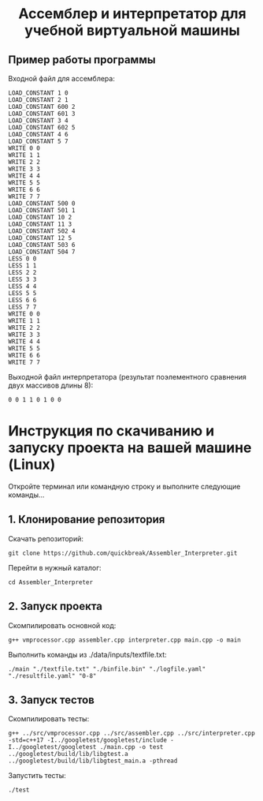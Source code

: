 <h1 align="center">
  Ассемблер и интерпретатор для учебной виртуальной машины 
</h1>

## Пример работы программы
Входной файл для ассемблера:
```
LOAD_CONSTANT 1 0
LOAD_CONSTANT 2 1
LOAD_CONSTANT 600 2
LOAD_CONSTANT 601 3
LOAD_CONSTANT 3 4
LOAD_CONSTANT 602 5
LOAD_CONSTANT 4 6
LOAD_CONSTANT 5 7
WRITE 0 0
WRITE 1 1
WRITE 2 2
WRITE 3 3
WRITE 4 4
WRITE 5 5
WRITE 6 6
WRITE 7 7
LOAD_CONSTANT 500 0
LOAD_CONSTANT 501 1
LOAD_CONSTANT 10 2
LOAD_CONSTANT 11 3
LOAD_CONSTANT 502 4
LOAD_CONSTANT 12 5
LOAD_CONSTANT 503 6
LOAD_CONSTANT 504 7
LESS 0 0
LESS 1 1
LESS 2 2
LESS 3 3
LESS 4 4
LESS 5 5
LESS 6 6
LESS 7 7
WRITE 0 0
WRITE 1 1
WRITE 2 2
WRITE 3 3
WRITE 4 4
WRITE 5 5
WRITE 6 6
WRITE 7 7
```
Выходной файл интерпретатора (результат поэлементного сравнения двух массивов длины 8):
```
0 0 1 1 0 1 0 0 
```
# Инструкция по скачиванию и запуску проекта на вашей машине (Linux)
Откройте терминал или командную строку и выполните следующие команды...  
## 1. Клонирование репозитория
Скачать репозиторий:
```
git clone https://github.com/quickbreak/Assembler_Interpreter.git
```
Перейти в нужный каталог:
```
cd Assembler_Interpreter
```
## 2. Запуск проекта
Скомпилировать основной код:
```
g++ vmprocessor.cpp assembler.cpp interpreter.cpp main.cpp -o main
```
Выполнить команды из ./data/inputs/textfile.txt:
```
./main "./textfile.txt" "./binfile.bin" "./logfile.yaml" "./resultfile.yaml" "0-8"
```
## 3. Запуск тестов
Скомпилировать тесты:
```
g++ ../src/vmprocessor.cpp ../src/assembler.cpp ../src/interpreter.cpp -std=c++17 -I../googletest/googletest/include -I../googletest/googletest ./main.cpp -o test ../googletest/build/lib/libgtest.a ../googletest/build/lib/libgtest_main.a -pthread
```
Запустить тесты:
```
./test
```

